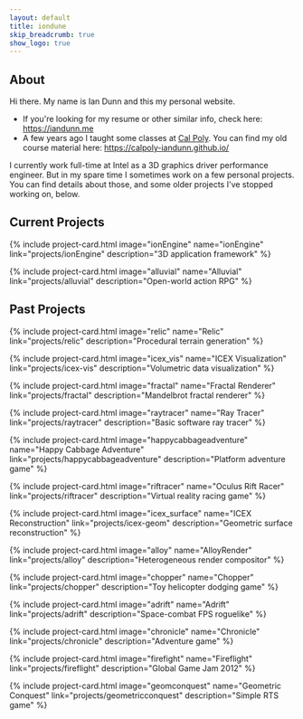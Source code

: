 ```yaml
---
layout: default
title: iondune
skip_breadcrumb: true
show_logo: true
---
```



## About

Hi there.
My name is Ian Dunn and this my personal website.

- If you're looking for my resume or other similar info, check here: <https://iandunn.me>
- A few years ago I taught some classes at [Cal Poly](https://www.calpoly.edu/).
  You can find my old course material here: <https://calpoly-iandunn.github.io/>

I currently work full-time at Intel as a 3D graphics driver performance engineer.
But in my spare time I sometimes work on a few personal projects.
You can find details about those, and some older projects I've stopped working on, below.

## Current Projects

{% include project-card.html    image="ionEngine"    name="ionEngine"                   link="projects/ionEngine"                 description="3D application framework" %}

{% include project-card.html    image="alluvial"    name="Alluvial"                    link="projects/alluvial"                  description="Open-world action RPG" %}


## Past Projects

{% include project-card.html    image="relic"    name="Relic"                    link="projects/relic"                  description="Procedural terrain generation" %}

{% include project-card.html    image="icex_vis"    name="ICEX Visualization"          link="projects/icex-vis"                  description="Volumetric data visualization" %}

{% include project-card.html    image="fractal"    name="Fractal Renderer"            link="projects/fractal"                   description="Mandelbrot fractal renderer" %}

{% include project-card.html    image="raytracer"    name="Ray Tracer"                  link="projects/raytracer"                 description="Basic software ray tracer" %}

{% include project-card.html    image="happycabbageadventure"    name="Happy Cabbage Adventure"     link="projects/happycabbageadventure"     description="Platform adventure game" %}

{% include project-card.html    image="riftracer"    name="Oculus Rift Racer"           link="projects/riftracer"                 description="Virtual reality racing game" %}

{% include project-card.html    image="icex_surface"    name="ICEX Reconstruction"         link="projects/icex-geom"                 description="Geometric surface reconstruction" %}

{% include project-card.html    image="alloy"    name="AlloyRender"                 link="projects/alloy"                     description="Heterogeneous render compositor" %}

{% include project-card.html    image="chopper"    name="Chopper"                     link="projects/chopper"                   description="Toy helicopter dodging game" %}


{% include project-card.html    image="adrift"    name="Adrift"                      link="projects/adrift"                    description="Space-combat FPS roguelike" %}

{% include project-card.html    image="chronicle"    name="Chronicle"                   link="projects/chronicle"                 description="Adventure game" %}

{% include project-card.html    image="firefight"    name="Fireflight"                  link="projects/fireflight"                description="Global Game Jam 2012" %}

{% include project-card.html    image="geomconquest"    name="Geometric Conquest"          link="projects/geometricconquest"         description="Simple RTS game" %}
